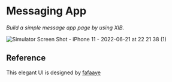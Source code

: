 # Messaging App 


*Build a simple message app page by using XIB.*


![Simulator Screen Shot - iPhone 11 - 2022-06-21 at 22 21 38 (1)](https://user-images.githubusercontent.com/45663826/177462667-fd3cdd0b-f337-4843-9cda-129b766a6658.png)


## Reference
This elegant UI is designed by [fafaaye](https://www.figma.com/@fafaaye)
